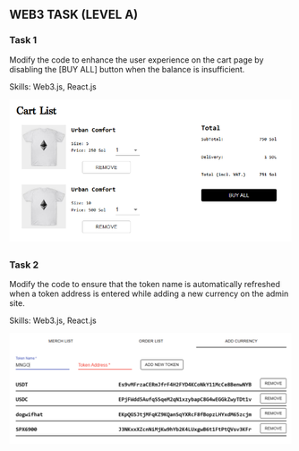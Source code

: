 ## WEB3 TASK (LEVEL A)

### Task 1

Modify the code to enhance the user experience on the cart page by disabling the [BUY ALL] button when the balance is insufficient.

Skills: Web3.js, React.js

![Screen 2](./117_Web3/screens/screen37.png)

##

### Task 2

Modify the code to ensure that the token name is automatically refreshed when a token address is entered while adding a new currency on the admin site.

Skills: Web3.js, React.js

![Screen 2](./117_Web3/screens/screen39.png)